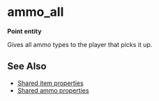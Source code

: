 # ammo_all

**Point entity**

Gives all ammo types to the player that picks it up.

## See Also

* [Shared item properties](../keyvalues-shared.md#shared-between-all-items)
* [Shared ammo properties](../keyvalues-shared.md#shared-between-all-ammo-types)

